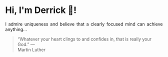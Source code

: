 # Hi, I'm Derrick 👋!
<p align="justify">I admire uniqueness and believe that a clearly focused mind can achieve anything...</p> 
<!-- #quote-start -->
<blockquote>&ldquo;Whatever your heart clings to and confides in, that is really your God.&rdquo; &mdash; <footer>Martin Luther</footer></blockquote>
<!-- #quote-end -->

